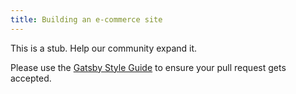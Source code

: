 ```yaml
---
title: Building an e-commerce site
---
```


This is a stub. Help our community expand it.

Please use the [Gatsby Style Guide](/docs/gatsby-style-guide/) to ensure your
pull request gets accepted.
